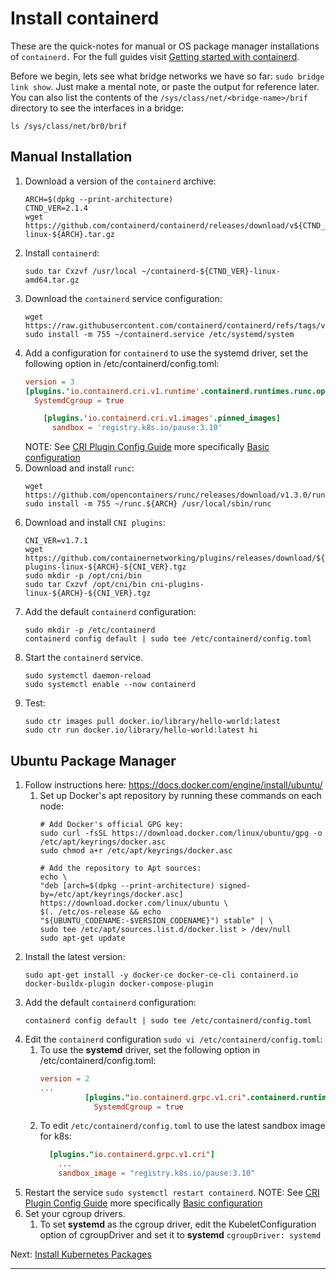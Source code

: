 # Install containerd

These are the quick-notes for manual or OS package manager installations of
`containerd.` For the full guides visit [Getting started with containerd].

Before we begin, lets see what bridge networks we have so far:
`sudo bridge link show`. Just make a mental note, or paste the output for
reference later.
You can also list the contents of the `/sys/class/net/<bridge-name>/brif`
directory to see the interfaces in a bridge:
```shell
ls /sys/class/net/br0/brif
```

## Manual Installation

1. Download a version of the `containerd` archive:
   ```shell
   ARCH=$(dpkg --print-architecture)
   CTND_VER=2.1.4
   wget https://github.com/containerd/containerd/releases/download/v${CTND_VER}/containerd-${CTND_VER}-linux-${ARCH}.tar.gz
   ```
2. Install `containerd`:
   ```shell
   sudo tar Cxzvf /usr/local ~/containerd-${CTND_VER}-linux-amd64.tar.gz
   ```
3. Download the `containerd` service configuration:
   ```shell
   wget https://raw.githubusercontent.com/containerd/containerd/refs/tags/v${CTND_VER}/containerd.service
   sudo install -m 755 ~/containerd.service /etc/systemd/system
   ```
4. Add a configuration for `containerd` to use the systemd driver, set the following option
   in /etc/containerd/config.toml:
   ```toml
   version = 3
   [plugins.'io.containerd.cri.v1.runtime'.containerd.runtimes.runc.options]
     SystemdCgroup = true
   ```
   ```toml
       [plugins.'io.containerd.cri.v1.images'.pinned_images]
         sandbox = 'registry.k8s.io/pause:3.10'
   ```
   NOTE: See [CRI Plugin Config Guide] more specifically [Basic configuration]
5. Download and install `runc`:
   ```shell
   wget https://github.com/opencontainers/runc/releases/download/v1.3.0/runc.${ARCH}
   sudo install -m 755 ~/runc.${ARCH} /usr/local/sbin/runc
   ```
6. Download and install `CNI plugins`:
   ```shell
   CNI_VER=v1.7.1
   wget https://github.com/containernetworking/plugins/releases/download/${CNI_VER}/cni-plugins-linux-${ARCH}-${CNI_VER}.tgz
   sudo mkdir -p /opt/cni/bin
   sudo tar Cxzvf /opt/cni/bin cni-plugins-linux-${ARCH}-${CNI_VER}.tgz
   ```
7. Add the default `containerd` configuration:
   ```shell
   sudo mkdir -p /etc/containerd
   containerd config default | sudo tee /etc/containerd/config.toml
   ```
8. Start the `containerd` service.
   ```shell
   sudo systemctl daemon-reload
   sudo systemctl enable --now containerd
   ```
9. Test:
   ```shell
   sudo ctr images pull docker.io/library/hello-world:latest
   sudo ctr run docker.io/library/hello-world:latest hi
   ```

## Ubuntu Package Manager

1. Follow instructions here: https://docs.docker.com/engine/install/ubuntu/
   1. Set up Docker's apt repository by running these commands on each node:
      ```shell
      # Add Docker's official GPG key:
      sudo curl -fsSL https://download.docker.com/linux/ubuntu/gpg -o /etc/apt/keyrings/docker.asc
      sudo chmod a+r /etc/apt/keyrings/docker.asc

      # Add the repository to Apt sources:
      echo \
      "deb [arch=$(dpkg --print-architecture) signed-by=/etc/apt/keyrings/docker.asc] https://download.docker.com/linux/ubuntu \
      $(. /etc/os-release && echo "${UBUNTU_CODENAME:-$VERSION_CODENAME}") stable" | \
      sudo tee /etc/apt/sources.list.d/docker.list > /dev/null
      sudo apt-get update
      ```
2. Install the latest version:
   ```shell
   sudo apt-get install -y docker-ce docker-ce-cli containerd.io docker-buildx-plugin docker-compose-plugin
   ```
3. Add the default `containerd` configuration:
   ```shell
   containerd config default | sudo tee /etc/containerd/config.toml
   ```
4. Edit the `containerd` configuration `sudo vi /etc/containerd/config.toml`:
   1. To use the **systemd** driver, set the following option
      in /etc/containerd/config.toml:
      ```toml
      version = 2
      ...
                [plugins."io.containerd.grpc.v1.cri".containerd.runtimes.runc.options]
                  SystemdCgroup = true
      ```
   2. To edit `/etc/containerd/config.toml` to use the latest sandbox image for
      k8s:
      ```toml
        [plugins."io.containerd.grpc.v1.cri"]
          ...
          sandbox_image = "registry.k8s.io/pause:3.10"
      ```
5. Restart the service `sudo systemctl restart containerd`.
   NOTE: See [CRI Plugin Config Guide] more specifically [Basic configuration]
6. Set your cgroup drivers.
   1. To set **systemd** as the cgroup driver, edit the KubeletConfiguration option
      of cgroupDriver and set it to **systemd** `cgroupDriver: systemd`

Next: [Install Kubernetes Packages]

---

[Getting started with containerd]: https://github.com/containerd/containerd/blob/main/docs/getting-started.md
[Ubuntu apt-get]: https://docs.docker.com/engine/install/ubuntu/
[CRI Plugin Config Guide]: https://github.com/containerd/containerd/blob/main/docs/cri/config.md
[Basic configuration]: https://github.com/containerd/containerd/blob/main/docs/cri/config.md#basic-configuration
[Install cri-tools]: https://github.com/kubernetes-sigs/cri-tools/blob/master/docs/crictl.md
[Install Kubernetes Packages]: /kubernetes/3.1-install-kubernetes-packages.md
